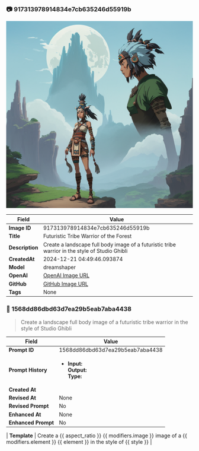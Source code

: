 

### 📷 917313978914834e7cb635246d55919b 


![data.id](./917313978914834e7cb635246d55919b.jpg)


| Field          | Value                                                                                                                     |
|----------------|---------------------------------------------------------------------------------------------------------------------------|
| **Image ID**             | 917313978914834e7cb635246d55919b                                                                                                             |
| **Title**           | Futuristic Tribe Warrior of the Forest                                                                                                       |
| **Description**           | Create a landscape full body image of a futuristic tribe warrior in the style of Studio Ghibli                                                                                                       |
| **CreatedAt**        | 2024-12-21 04:49:46.093874                                                                                                        |
| **Model**        | dreamshaper                                                                                                        |
| **OpenAI**         | [OpenAI Image URL](http://192.168.1.85:8081/generated-images/b64657804090.png)                                                                                |
| **GitHub**         | [GitHub Image URL](https://raw.githubusercontent.com/Caneta-Silva/GODZ/refs/heads/main/images/917313978914834e7cb635246d55919b/917313978914834e7cb635246d55919b.jpg)                                                                                |
| **Tags**       | None                                                                                                                   |

### 📜 1568dd86dbd63d7ea29b5eab7aba4438

> Create a landscape full body image of a futuristic tribe warrior in the style of Studio Ghibli

| Field          | Value                                                                                                                                                                      |
|----------------|----------------------------------------------------------------------------------------------------------------------------------------------------------------------------|
| **Prompt ID**  | 1568dd86dbd63d7ea29b5eab7aba4438                                                                                                                                                            |
| **Prompt History** | <ul><li>**Input:**  <br> **Output:**  <br> **Type:** </li></ul> |
| **Created At** |                                                                                                                                                    |
| **Revised At** | None                                                                                                                                                   |
| **Revised Prompt** | No                                                                                                                                                                      |
| **Enhanced At** | None                                                                                                                                                  |
| **Enhanced Prompt** | No                                                                                                                                                                    |

| **Template**   | Create a {{ aspect_ratio }} {{ modifiers.image }} image of a {{ modifiers.element }} {{ element }} in the style of {{ style }}                                                                                                                                           |


